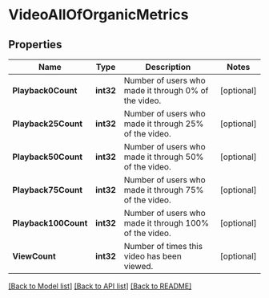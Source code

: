 # VideoAllOfOrganicMetrics

## Properties

Name | Type | Description | Notes
------------ | ------------- | ------------- | -------------
**Playback0Count** | **int32** | Number of users who made it through 0% of the video. | [optional] 
**Playback25Count** | **int32** | Number of users who made it through 25% of the video. | [optional] 
**Playback50Count** | **int32** | Number of users who made it through 50% of the video. | [optional] 
**Playback75Count** | **int32** | Number of users who made it through 75% of the video. | [optional] 
**Playback100Count** | **int32** | Number of users who made it through 100% of the video. | [optional] 
**ViewCount** | **int32** | Number of times this video has been viewed. | [optional] 

[[Back to Model list]](../README.md#documentation-for-models) [[Back to API list]](../README.md#documentation-for-api-endpoints) [[Back to README]](../README.md)



